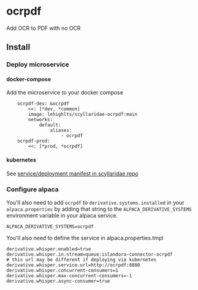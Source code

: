 # ocrpdf

Add OCR to PDF with no OCR

## Install

### Deploy microservice


#### docker-compose

Add the microservice to your docker compose

```
    ocrpdf-dev: &ocrpdf
        <<: [*dev, *common]
        image: lehighlts/scyllaridae-ocrpdf:main
        networks:
            default:
                aliases:
                    - ocrpdf
    ocrpdf-prod:
        <<: [*prod, *ocrpdf]
```

#### kubernetes

See [service/deployment manifest in scyllaridae repo](https://github.com/lehigh-university-libraries/scyllaridae/blob/main/ci/k8s/ocrpdf.yaml)


### Configure alpaca

You'll also need to add `ocrpdf` to `derivative.systems.installed` in your `alpaca.properties` by adding that string to the `ALPACA_DERIVATIVE_SYSTEMS` environment variable in your alpaca service.

```
ALPACA_DERIVATIVE_SYSTEMS=ocrpdf
```

You'll also need to define the service in alpaca.properties.tmpl

```
derivative.whisper.enabled=true
derivative.whisper.in.stream=queue:islandora-connector-ocrpdf
# this url may be different if deploying via kubernetes
derivative.whisper.service.url=http://ocrpdf:8080
derivative.whisper.concurrent-consumers=1
derivative.whisper.max-concurrent-consumers=-1
derivative.whisper.async-consumer=true
```